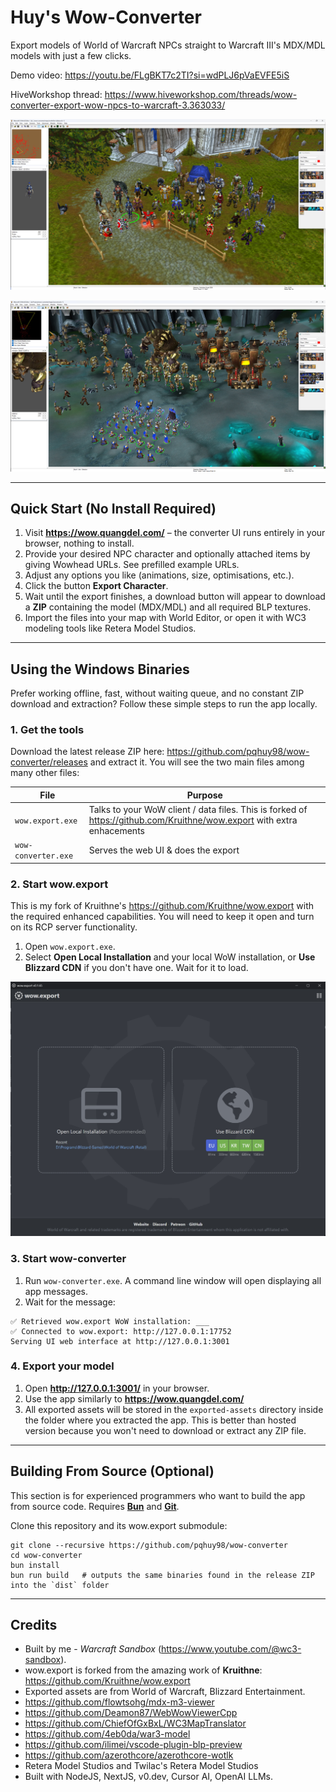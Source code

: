 # Huy's Wow-Converter

Export models of World of Warcraft NPCs straight to Warcraft III's MDX/MDL models with just a few clicks.

Demo video: https://youtu.be/FLgBKT7c2TI?si=wdPLJ6pVaEVFE5iS

HiveWorkshop thread: https://www.hiveworkshop.com/threads/wow-converter-export-wow-npcs-to-warcraft-3.363033/

![screenshot 1](https://github.com/pqhuy98/wow-converter/blob/main/docs/screenshots/elwin-forest-1.jpg?raw=true)

![screenshot 2](https://github.com/pqhuy98/wow-converter/blob/main/docs/screenshots/icecrown.jpg?raw=true)


---

## Quick Start (No Install Required)

1. Visit **https://wow.quangdel.com/** – the converter UI runs entirely in your browser, nothing to install.
2. Provide your desired NPC character and optionally attached items by giving Wowhead URLs. See prefilled example URLs.
3. Adjust any options you like (animations, size, optimisations, etc.).
4. Click the button **Export Character**.
5. Wait until the export finishes, a download button will appear to download a **ZIP** containing the model (MDX/MDL) and all required BLP textures.
6. Import the files into your map with World Editor, or open it with WC3 modeling tools like Retera Model Studios.

---

## Using the Windows Binaries

Prefer working offline, fast, without waiting queue, and no constant ZIP download and extraction? Follow these simple steps to run the app locally.

### 1. Get the tools

Download the latest release ZIP here: https://github.com/pqhuy98/wow-converter/releases and extract it. You will see the two main files among many other files:

| File | Purpose |
|------|---------|
| `wow.export.exe` | Talks to your WoW client / data files. This is forked of https://github.com/Kruithne/wow.export with extra enhacements |
| `wow-converter.exe` | Serves the web UI & does the export  |

### 2. Start **wow.export**

This is my fork of Kruithne's https://github.com/Kruithne/wow.export with the required enhanced capabilities. You will need to keep it open and turn on its RCP server functionality.

1. Open `wow.export.exe`.
2. Select **Open Local Installation** and your local WoW installation, or **Use Blizzard CDN** if you don't have one. Wait for it to load.

![wow.export.exe](https://github.com/pqhuy98/wow-converter/blob/main/docs/screenshots/wow.export-1.jpg?raw=true)


### 3. Start **wow-converter**

1. Run `wow-converter.exe`. A command line window will open displaying all app messages.
2. Wait for the message:
  ```
  ✅ Retrieved wow.export WoW installation: ___
  ✅ Connected to wow.export: http://127.0.0.1:17752
  Serving UI web interface at http://127.0.0.1:3001
  ```

### 4. Export your model

1. Open **http://127.0.0.1:3001/** in your browser.
2. Use the app similarly to **https://wow.quangdel.com/**
3. All exported assets will be stored in the `exported-assets` directory inside the folder where you extracted the app. This is better than hosted version because you won't need to download or extract any ZIP file. 

---

## Building From Source (Optional)
This section is for experienced programmers who want to build the app from source code. Requires [**Bun**](https://bun.com/) and [**Git**](https://git-scm.com/downloads).

Clone this repository and its wow.export submodule:
```
git clone --recursive https://github.com/pqhuy98/wow-converter
cd wow-converter
bun install
bun run build   # outputs the same binaries found in the release ZIP into the `dist` folder
```


---

## Credits

- Built by me - *Warcraft Sandbox* (<https://www.youtube.com/@wc3-sandbox>).<br>
- wow.export is forked from the amazing work of **Kruithne**: https://github.com/Kruithne/wow.export
- Exported assets are from World of Warcraft, Blizzard Entertainment.
- https://github.com/flowtsohg/mdx-m3-viewer
- https://github.com/Deamon87/WebWowViewerCpp
- https://github.com/ChiefOfGxBxL/WC3MapTranslator
- https://github.com/4eb0da/war3-model
- https://github.com/ilimei/vscode-plugin-blp-preview
- https://github.com/azerothcore/azerothcore-wotlk
- Retera Model Studios and Twilac's Retera Model Studios
- Built with NodeJS, NextJS, v0.dev, Cursor AI, OpenAI LLMs.